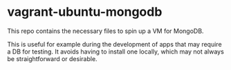 # vagrant-ubuntu-mongodb


This repo contains the necessary files to spin up a VM for MongoDB.

This is useful for example during the development of apps that may require a DB for testing. It avoids having to install one locally, which may not always be straightforward or desirable.

